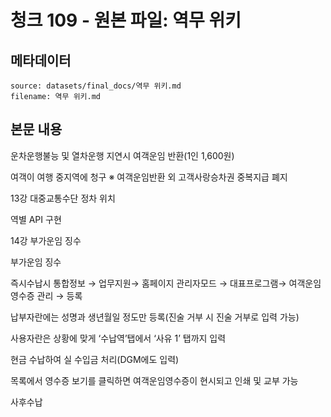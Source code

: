 # 청크 109 - 원본 파일: 역무 위키

## 메타데이터

```
source: datasets/final_docs/역무 위키.md
filename: 역무 위키.md
```

## 본문 내용

운차운행불능 및 열차운행 지연시 여객운임 반환(1인 1,600원)

여객이 여행 중지역에 청구 ※ 여객운임반환 외 고객사랑승차권 중복지급 폐지

13강 대중교통수단 정차 위치

역별 API 구현

14강 부가운임 징수

부가운임 징수

즉시수납시 통합정보 → 업무지원→ 홈페이지 관리자모드 → 대표프로그램→ 여객운임 영수증 관리 → 등록

납부자란에는 성명과 생년월일 정도만 등록(진술 거부 시 진술 거부로 입력 가능)

사용자란은 상황에 맞게 ‘수납역’탭에서 ‘사유 1’ 탭까지 입력

현금 수납하여 실 수입금 처리(DGM에도 입력)

목록에서 영수증 보기를 클릭하면 여객운임영수증이 현시되고 인쇄 및 교부 가능

사후수납